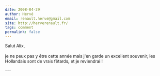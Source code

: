```yaml
---
date: 2008-04-29
author: Hervé
email: renault.herve@gmail.com
site: http://herverenault.fr/
tags: comment
permalink: false
---
```


<p>Salut Alix,<br />
<br />
je ne peux pas y être cette année mais j'en garde un excellent souvenir, les Hollandais sont de vrais fêtards, et je reviendrai !</p>
---